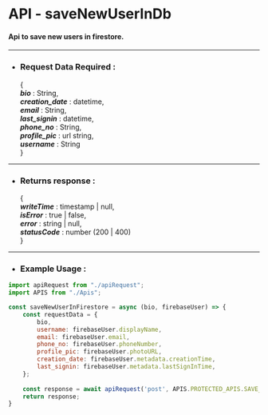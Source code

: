 # API - saveNewUserInDb
#### Api to save new users in firestore.

------------------------

- ### Request Data Required :
    
  {  
    **_bio_** :  String,  
    **_creation_date_** : datetime,  
    **_email_** : String,  
    **_last_signin_** : datetime,  
    **_phone_no_** : String,  
    **_profile_pic_** : url string,  
    **_username_** : String  
  }
  
------------------
  
- ### Returns response : 

    {  
        **_writeTime_** : timestamp | null,  
        **_isError_** : true | false,  
        **_error_** : string | null,  
        **_statusCode_** : number (200 | 400)  
    }
  
----------------------
  
- ### Example Usage :

```javascript
import apiRequest from "./apiRequest";
import APIS from "./Apis";

const saveNewUserInFirestore = async (bio, firebaseUser) => {
    const requestData = {
        bio,
        username: firebaseUser.displayName,
        email: firebaseUser.email,
        phone_no: firebaseUser.phoneNumber,
        profile_pic: firebaseUser.photoURL,
        creation_date: firebaseUser.metadata.creationTime,
        last_signin: firebaseUser.metadata.lastSignInTime,
    };
    
    const response = await apiRequest('post', APIS.PROTECTED_APIS.SAVE_NEW_USER_IN_DB, requestData, 'json', true);
    return response;
}
```